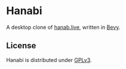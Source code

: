 # Hanabi

A desktop clone of [hanab.live](https://hanab.live), written in
[Bevy](https://bevyengine.com).

## License

Hanabi is distributed under [GPLv3](LICENSE.md).
